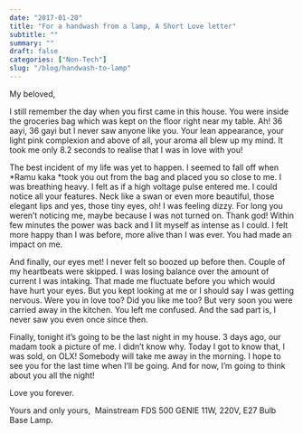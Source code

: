 ```yaml
---
date: "2017-01-20"
title: "For a handwash from a lamp, A Short Love letter"
subtitle: ""
summary: ""
draft: false
categories: ["Non-Tech"]
slug: "/blog/handwash-to-lamp"
---
```


My beloved,

I still remember the day when you first came in this house. You were inside the groceries bag which was kept on the floor right near my table. Ah! 36 aayi, 36 gayi but I never saw anyone like you. Your lean appearance, your light pink complexion and above of all, your aroma all blew up my mind. It took me only 8.2 seconds to realise that I was in love with you!

The best incident of my life was yet to happen. I seemed to fall off when *Ramu kaka *took you out from the bag and placed you so close to me. I was breathing heavy. I felt as if a high voltage pulse entered me. I could notice all your features. Neck like a swan or even more beautiful, those elegant lips and yes, those tiny eyes, oh! I was feeling dizzy. For long you weren’t noticing me, maybe because I was not turned on. Thank god! Within few minutes the power was back and I lit myself as intense as I could. I felt more happy than I was before, more alive than I was ever. You had made an impact on me.

And finally, our eyes met! I never felt so boozed up before then. Couple of my heartbeats were skipped. I was losing balance over the amount of current I was intaking. That made me fluctuate before you which would have hurt your eyes. But you kept looking at me or I should say I was getting nervous. Were you in love too? Did you like me too? But very soon you were carried away in the kitchen. You left me confused. And the sad part is, I never saw you even once since then.

Finally, tonight it’s going to be the last night in my house. 3 days ago, our madam took a picture of me. I didn’t know why. Today I got to know that, I was sold, on OLX! Somebody will take me away in the morning. I hope to see you for the last time when I’ll be going. And for now, I’m going to think about you all the night!

Love you forever.

Yours and only yours, 
Mainstream FDS 500 GENIE 11W, 220V, E27 Bulb Base Lamp.
